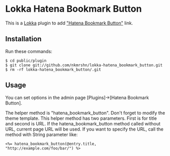Lokka Hatena Bookmark Button
============================

This is a [Lokka](http://lokka.org) plugin to add ["Hatena Bookmark Button"](http://b.hatena.ne.jp/guide/bbutton) link.

Installation
------------

Run these commands:

    $ cd public/plugin
    $ git clone git://github.com/nkmrshn/lokka-hatena_bookmark_button.git
    $ rm -rf lokka-hatena_bookmark_button/.git

Usage
-----

You can set options in the admin page [Plugins]->[Hatena Bookmark Button].

The helper method is "hatena_bookmark_button".  Don't forget to modify the theme template. This helper method has two parameters. First is for title and second is URL. If the hatena_bookmark_button method called without URL, current page URL will be used. If you want to specify the URL, call the method with String parameter like:

    <%= hatena_bookmark_button(@entry.title, "http://example.com/foo/bar/") %>
